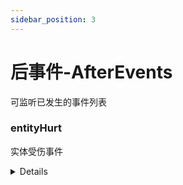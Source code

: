 ```yaml
---
sidebar_position: 3
---
```


# 后事件-AfterEvents

可监听已发生的事件列表

### entityHurt

实体受伤事件

<details>

#### 参数:
- damage
    - 受到的伤害值
    - 类型：int
- damageSource
    - 伤害来源，包含攻击者/投掷物，伤害原因（类型）
    - 类型：[*EntityDamageSource*](../extra/info.md#EntityDamageSource)
- hurtEntity
    - 受伤实体
    - 类型：[*Entity*](../apis/entity.md)
    
</details>
